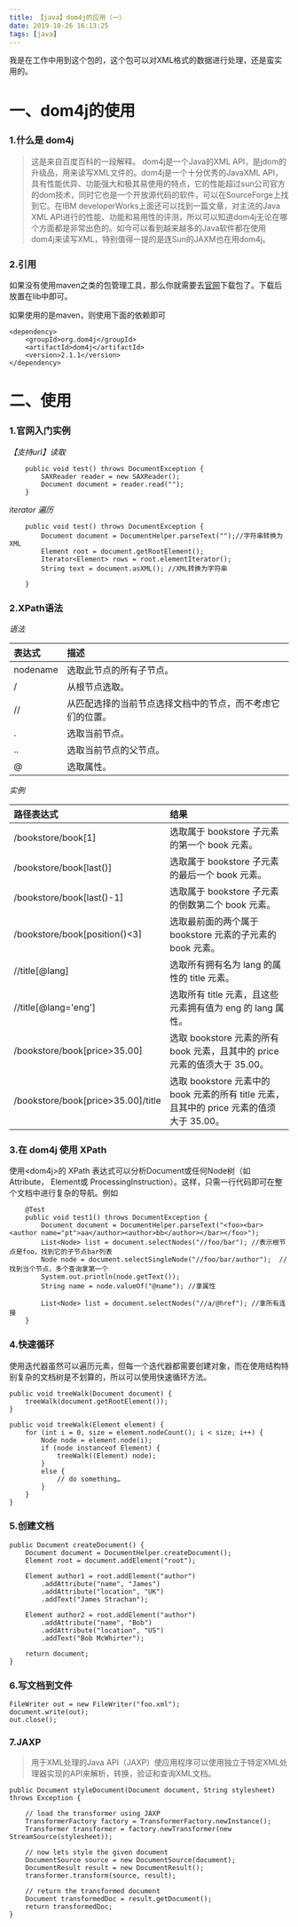 ```yaml
---
title: 【java】dom4j的应用（一）
date: 2019-10-26 16:13:25
tags: [java]
---
```


我是在工作中用到这个包的，这个包可以对XML格式的数据进行处理，还是蛮实用的。

# 一、dom4j的使用

### 1.什么是 dom4j

> 这是来自百度百科的一段解释。
dom4j是一个Java的XML API，是jdom的升级品，用来读写XML文件的。dom4j是一个十分优秀的JavaXML API，具有性能优异、功能强大和极其易使用的特点，它的性能超过sun公司官方的dom技术，同时它也是一个开放源代码的软件，可以在SourceForge上找到它。在IBM developerWorks上面还可以找到一篇文章，对主流的Java XML API进行的性能、功能和易用性的评测，所以可以知道dom4j无论在哪个方面都是非常出色的。如今可以看到越来越多的Java软件都在使用dom4j来读写XML，特别值得一提的是连Sun的JAXM也在用dom4j。



### 2.引用
如果没有使用maven之类的包管理工具，那么你就需要去[官网](https://dom4j.github.io/)下载包了。下载后放置在lib中即可。

如果使用的是maven，则使用下面的依赖即可
```
<dependency>
	<groupId>org.dom4j</groupId>
	<artifactId>dom4j</artifactId>
	<version>2.1.1</version>
</dependency>
```


# 二、使用

### 1.官网入门实例

*【支持url】读取*

```
	public void test() throws DocumentException {
		SAXReader reader = new SAXReader();
		Document document = reader.read("");
    }
```


*iterator 遍历*
```
	public void test() throws DocumentException {
		Document document = DocumentHelper.parseText("");//字符串转换为XML
		Element root = document.getRootElement();
		Iterator<Element> rows = root.elementIterator();
		String text = document.asXML(); //XML转换为字符串 	

    }
```


### 2.XPath语法

*语法*

|表达式|描述|
|:--|:--|
|nodename|选取此节点的所有子节点。|
|/|从根节点选取。|
|//|从匹配选择的当前节点选择文档中的节点，而不考虑它们的位置。|
|.|选取当前节点。|
|..|选取当前节点的父节点。|
|@|选取属性。|


*实例*

|路径表达式|结果|
|:--|:--|
|/bookstore/book[1]|选取属于 bookstore 子元素的第一个 book 元素。|
|/bookstore/book[last()]|选取属于 bookstore 子元素的最后一个 book 元素。|
|/bookstore/book[last()-1]|选取属于 bookstore 子元素的倒数第二个 book 元素。|
|/bookstore/book[position()<3]|选取最前面的两个属于 bookstore 元素的子元素的 book 元素。|
|//title[@lang]|选取所有拥有名为 lang 的属性的 title 元素。|
|//title[@lang='eng']|选取所有 title 元素，且这些元素拥有值为 eng 的 lang 属性。|
|/bookstore/book[price>35.00]|选取 bookstore 元素的所有 book 元素，且其中的 price 元素的值须大于 35.00。|
|/bookstore/book[price>35.00]/title|选取 bookstore 元素中的 book 元素的所有 title 元素，且其中的 price 元素的值须大于 35.00。|


### 3.在 dom4j 使用 XPath
使用\<dom4j\>的 XPath 表达式可以分析Document或任何Node树（如Attribute， Element或 ProcessingInstruction）。这样，只需一行代码即可在整个文档中进行复杂的导航。例如

```
	@Test
	public void test1() throws DocumentException {
		Document document = DocumentHelper.parseText("<foo><bar><author name="pt">aa</author><author>bb</author></bar></foo>");
		List<Node> list = document.selectNodes("//foo/bar"); //表示根节点是foo，找到它的子节点bar列表
		Node node = document.selectSingleNode("//foo/bar/author");  //找到当个节点，多个查询拿第一个
		System.out.println(node.getText());
		String name = node.valueOf("@name"); //拿属性
		
		List<Node> list = document.selectNodes("//a/@href"); //拿所有连接
	}
```



### 4.快速循环
使用迭代器虽然可以遍历元素，但每一个迭代器都需要创建对象，而在使用结构特别复杂的文档树是不划算的，所以可以使用快速循环方法。

```
public void treeWalk(Document document) {
    treeWalk(document.getRootElement());
}

public void treeWalk(Element element) {
    for (int i = 0, size = element.nodeCount(); i < size; i++) {
        Node node = element.node(i);
        if (node instanceof Element) {
            treeWalk((Element) node);
        }
        else {
            // do something…
        }
    }
}
```

### 5.创建文档

```
public Document createDocument() {
	Document document = DocumentHelper.createDocument();
	Element root = document.addElement("root");

	Element author1 = root.addElement("author")
		.addAttribute("name", "James")
		.addAttribute("location", "UK")
		.addText("James Strachan");

	Element author2 = root.addElement("author")
		.addAttribute("name", "Bob")
		.addAttribute("location", "US")
		.addText("Bob McWhirter");

	return document;
}
```

### 6.写文档到文件

```
FileWriter out = new FileWriter("foo.xml");
document.write(out);
out.close();
```

### 7.JAXP
> 用于XML处理的Java API（JAXP）使应用程序可以使用独立于特定XML处理器实现的API来解析，转换，验证和查询XML文档。

```
public Document styleDocument(Document document, String stylesheet) throws Exception {

	// load the transformer using JAXP
	TransformerFactory factory = TransformerFactory.newInstance();
	Transformer transformer = factory.newTransformer(new StreamSource(stylesheet));

	// now lets style the given document
	DocumentSource source = new DocumentSource(document);
	DocumentResult result = new DocumentResult();
	transformer.transform(source, result);

	// return the transformed document
	Document transformedDoc = result.getDocument();
	return transformedDoc;
}
```